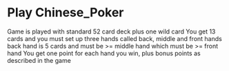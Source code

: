 # Play Chinese_Poker
Game is played with standard 52 card deck plus one wild card
You get 13 cards and you must set up three hands called back, middle and front hands
back hand is 5 cards and must be >= middle hand which must be >= front hand
You get one point for each hand you win, plus bonus points as described in the game
